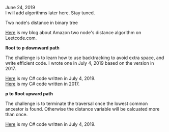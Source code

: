 June 24, 2019 <br>
I will add algorithms later here. Stay tuned. <br>

Two node's distance in binary tree<br>

[Here](http://juliachencoding.blogspot.com/2019/07/amazon-phone-screen-find-shortest.html) is my blog about Amazon two node's distance algorithm on Leetcode.com.<br>

**Root to p downward path** <br>

The challenge is to learn how to use backtracking to avoid extra space, and write efficient code. I wrote one in July 4, 2019 based on the version in 2017. 

[Here](https://github.com/jianminchen/Leetcode_Julia/blob/master/Leetcode%20discussion/Tags/Amazon/two%20node%20distance%20in%20binary%20tree/Root-To-P%20downward/2019-July/Two%20node%20distance.cs) is my C# code written in July 4, 2019. <br>
[Here](https://github.com/jianminchen/Leetcode_Julia/blob/master/Leetcode%20discussion/Tags/Amazon/two%20node%20distance%20in%20binary%20tree/Root-To-P%20downward/2017-May/two%20node%20distance.cs) is my C# code written in 2017. <br> 

**p to Root upward path**<br>

The challenge is to terminate the traversal once the lowest common ancestor is found. Otherwise the distance variable will be calcuated more than once. 

[Here](https://github.com/jianminchen/Leetcode_Julia/blob/master/Leetcode%20discussion/Tags/Amazon/two%20node%20distance%20in%20binary%20tree/P-To-Root%20upward/two%20node%20distance.cs) is my C# code written in July 4, 2019. <br>
